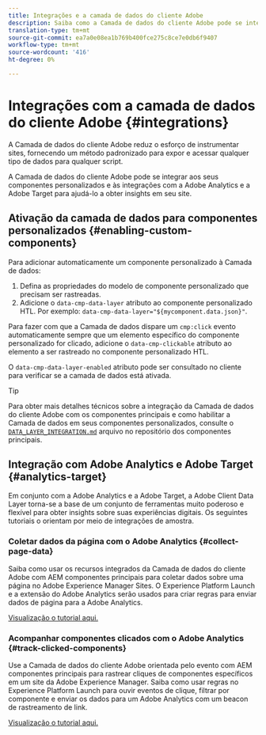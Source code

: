 ```yaml
---
title: Integrações e a camada de dados do cliente Adobe
description: Saiba como a Camada de dados do cliente Adobe pode se integrar aos seus componentes personalizados e como as integrações com a Adobe Analytics e a Adobe Target podem ajudá-lo a obter insights sobre seu site
translation-type: tm+mt
source-git-commit: ea7a0e08ea1b769b400fce275c8ce7e0db6f9407
workflow-type: tm+mt
source-wordcount: '416'
ht-degree: 0%

---
```



# Integrações com a camada de dados do cliente Adobe {#integrations}

A Camada de dados do cliente Adobe reduz o esforço de instrumentar sites, fornecendo um método padronizado para expor e acessar qualquer tipo de dados para qualquer script.

A Camada de dados do cliente Adobe pode se integrar aos seus componentes personalizados e às integrações com a Adobe Analytics e a Adobe Target para ajudá-lo a obter insights em seu site.

## Ativação da camada de dados para componentes personalizados {#enabling-custom-components}

Para adicionar automaticamente um componente personalizado à Camada de dados:

1. Defina as propriedades do modelo de componente personalizado que precisam ser rastreadas.
1. Adicione o `data-cmp-data-layer` atributo ao componente personalizado HTL. Por exemplo: `data-cmp-data-layer="${mycomponent.data.json}"`.

Para fazer com que a Camada de dados dispare um `cmp:click` evento automaticamente sempre que um elemento específico do componente personalizado for clicado, adicione o `data-cmp-clickable` atributo ao elemento a ser rastreado no componente personalizado HTL.

O `data-cmp-data-layer-enabled` atributo pode ser consultado no cliente para verificar se a camada de dados está ativada.

>[!TIP]
>
>Para obter mais detalhes técnicos sobre a integração da Camada de dados do cliente Adobe com os componentes principais e como habilitar a Camada de dados em seus componentes personalizados, consulte o [`DATA_LAYER_INTEGRATION.md`](https://github.com/adobe/aem-core-wcm-components/blob/master/DATA_LAYER_INTEGRATION.md) arquivo no repositório dos componentes principais.

## Integração com Adobe Analytics e Adobe Target {#analytics-target}

Em conjunto com a Adobe Analytics e a Adobe Target, a Adobe Client Data Layer torna-se a base de um conjunto de ferramentas muito poderoso e flexível para obter insights sobre suas experiências digitais. Os seguintes tutoriais o orientam por meio de integrações de amostra.

### Coletar dados da página com o Adobe Analytics {#collect-page-data}

Saiba como usar os recursos integrados da Camada de dados do cliente Adobe com AEM componentes principais para coletar dados sobre uma página no Adobe Experience Manager Sites. O Experience Platform Launch e a extensão do Adobe Analytics serão usados para criar regras para enviar dados de página para a Adobe Analytics.

[Visualização o tutorial aqui.](https://docs.adobe.com/content/help/en/experience-manager-learn/sites/integrations/analytics/collect-data-analytics.html)

### Acompanhar componentes clicados com o Adobe Analytics {#track-clicked-components}

Use a Camada de dados do cliente Adobe orientada pelo evento com AEM componentes principais para rastrear cliques de componentes específicos em um site da Adobe Experience Manager. Saiba como usar regras no Experience Platform Launch para ouvir eventos de clique, filtrar por componente e enviar os dados para um Adobe Analytics com um beacon de rastreamento de link.

[Visualização o tutorial aqui.](https://docs.adobe.com/content/help/en/experience-manager-learn/sites/integrations/analytics/track-clicked-component.html)
